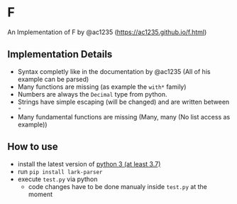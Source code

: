 # F
An Implementation of F by @ac1235 (https://ac1235.github.io/f.html)

## Implementation Details

* Syntax completly like in the documentation by @ac1235 (All of his example can be parsed)
* Many functions are missing (as example the `with*` family)
* Numbers are always the `Decimal` type from python.
* Strings have simple escaping (will be changed) and are written between `"`
* Many fundamental functions are missing (Many, many (No list access as example))

## How to use

* install the latest version of [python 3 (at least 3.7)](https://www.python.org/downloads/)
* run `pip install lark-parser`
* execute `test.py` via python
  * code changes have to be done manualy inside `test.py` at the moment
